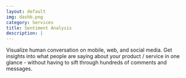 ```yaml
---
layout: default
img: dashb.png
category: Services
title: Sentiment Analysis
description: |
---
```

  Visualize human conversation on mobile, web, and social media. Get insights into what people are saying about your product / service in one glance - without having to sift through hundreds of comments and messages.
